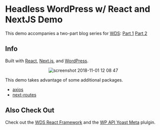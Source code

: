 # Headless WordPress w/ React and NextJS Demo

This demo accompanies a two-part blog series for [WDS](https://webdevstudios.com):
[Part 1](https://webdevstudios.com/2018/11/02/headless-wordpre…nd-nextjs-part-1/)
[Part 2](https://webdevstudios.com/2018/11/02/headless-wordpre…nd-nextjs-part-2/)

## Info
Built with [React](https://reactjs.org/), [Next.js](https://nextjs.org/), and [WordPress](https://wordpress.org/).

<p align="center">
	<img src="https://user-images.githubusercontent.com/5230729/47921410-2ac91e00-de7a-11e8-8046-d21a22f92d79.jpg" alt="screenshot 2018-11-01 12 08 47" />
</p>

This demo takes advantage of some additional packages.
- [axios](https://github.com/axios/axios)
- [next-routes](https://github.com/fridays/next-routes)

## Also Check Out
Check out the [WDS React Framework](https://github.com/WebDevStudios/WDS-React-Framework) and the [WP API Yoast Meta](https://github.com/WebDevStudios/wp-api-yoast-meta) plulgin.